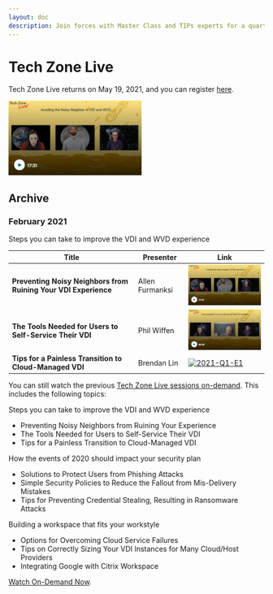 ```yaml
---
layout: doc
description: Join forces with Master Class and TIPs experts for a quarterly webinar showing how to successfully integrate Citrix solutions into your environment.  
---
```

# Tech Zone Live

Tech Zone Live returns on May 19, 2021, and you can register [here](https://www.citrix.com/events/2021/tech-zone-live.html).

[![2021-Q1-E1](/en-us/tech-zone/tech-zone-live/media/tech-zone-live_tech-zone-live_2021-q1-e1.png)](https://www.citrix.com/products/citrix-virtual-apps-and-desktops/form/tech-zone-live-webinar/)

## Archive

### February 2021

Steps you can take to improve the VDI and WVD experience

| **Title** | **Presenter** | **Link** |
---|---|---|
|**Preventing Noisy Neighbors from Ruining Your VDI Experience**|Allen Furmanksi|[![2021-Q1-E1](/en-us/tech-zone/media/tech-zone-live_tech-zone-live_2021-q1-e1.png)](https://www.citrix.com/products/citrix-virtual-apps-and-desktops/form/tech-zone-live-webinar/)|
|**The Tools Needed for Users to Self-Service Their VDI**|Phil Wiffen|[![2021-Q1-E1](/en-us/tech-zone/media/tech-zone-live_tech-zone-live_2021-q1-e2.png)](https://www.citrix.com/products/citrix-virtual-apps-and-desktops/form/tech-zone-live-webinar/)|
|**Tips for a Painless Transition to Cloud-Managed VDI**|Brendan Lin|[![2021-Q1-E1](/en-us/tech-zone/media/tech-zone-live_tech-zone-live_2021-q1-e13.png)](https://www.citrix.com/products/citrix-virtual-apps-and-desktops/form/tech-zone-live-webinar/)|

You can still watch the previous [Tech Zone Live sessions on-demand](https://www.citrix.com/products/citrix-virtual-apps-and-desktops/form/tech-zone-live-webinar/). This includes the following topics:

Steps you can take to improve the VDI and WVD experience

*  Preventing Noisy Neighbors from Ruining Your Experience
*  The Tools Needed for Users to Self-Service Their VDI
*  Tips for a Painless Transition to Cloud-Managed VDI

How the events of 2020 should impact your security plan

*  Solutions to Protect Users from Phishing Attacks
*  Simple Security Policies to Reduce the Fallout from Mis-Delivery Mistakes
*  Tips for Preventing Credential Stealing, Resulting in Ransomware Attacks

Building a workspace that fits your workstyle

*  Options for Overcoming Cloud Service Failures
*  Tips on Correctly Sizing Your VDI Instances for Many Cloud/Host Providers
*  Integrating Google with Citrix Workspace

[Watch On-Demand Now](https://www.citrix.com/products/citrix-virtual-apps-and-desktops/form/tech-zone-live-webinar/).
